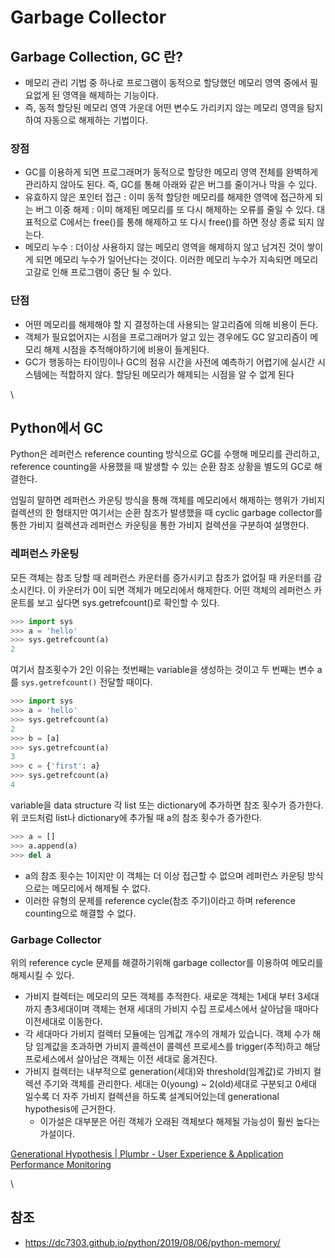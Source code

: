 # Garbage Collector

## Garbage Collection, GC 란?

* 메모리 관리 기법 중 하나로 프로그램이 동적으로 할당했던 메모리 영역 중에서 필요없게 된 영역을 해제하는 기능이다.
* 즉, 동적 할당된 메모리 영역 가운데 어떤 변수도 가리키지 않는 메모리 영역을 탐지하여 자동으로 해제하는 기법이다.

### 장점

* GC를 이용하게 되면 프로그래머가 동적으로 할당한 메모리 영역 전체를 완벽하게 관리하지 않아도 된다. 즉, GC를 통해 아래와 같은 버그를 줄이거나 막을 수 있다.
* 유효하지 않은 포인터 접근 : 이미 동적 할당한 메모리를 해제한 영역에 접근하게 되는 버그 이중 해제 : 이미 해제된 메모리를 또 다시 해제하는 오류를 줄일 수 있다. 대표적으로 C에서는 free()를 통해 해제하고 또 다시 free()를 하면 정상 종료 되지 않는다.
* 메모리 누수 : 더이상 사용하지 않는 메모리 영역을 해제하지 않고 남겨진 것이 쌓이게 되면 메모리 누수가 일어난다는 것이다. 이러한 메모리 누수가 지속되면 메모리 고갈로 인해 프로그램이 중단 될 수 있다.

### 단점

* 어떤 메모리를 해제해야 할 지 결정하는데 사용되는 알고리즘에 의해 비용이 든다.
* 객체가 필요없어지는 시점을 프로그래머가 알고 있는 경우에도 GC 알고리즘이 메모리 해제 시점을 추적해야하기에 비용이 들게된다.
* GC가 행동하는 타이밍이나 GC의 점유 시간을 사전에 예측하기 어렵기에 실시간 시스템에는 적합하지 않다. 할당된 메모리가 해제되는 시점을 알 수 없게 된다

\\

## Python에서 GC

Python은 레퍼런스 reference counting 방식으로 GC를 수행해 메모리를 관리하고, reference counting을 사용했을 때 발생할 수 있는 순환 참조 상황을 별도의 GC로 해결한다.

엄밀히 말하면 레퍼런스 카운팅 방식을 통해 객체를 메모리에서 해제하는 행위가 가비지 컬렉션의 한 형태지만 여기서는 순환 참조가 발생했을 때 cyclic garbage collector를 통한 가비지 컬렉션과 레퍼런스 카운팅을 통한 가비지 컬렉션을 구분하여 설명한다.

### 레퍼런스 카운팅

모든 객체는 참조 당할 때 레퍼런스 카운터를 증가시키고 참조가 없어질 때 카운터를 감소시킨다. 이 카운터가 0이 되면 객체가 메모리에서 해제한다. 어떤 객체의 레퍼런스 카운트를 보고 싶다면 sys.getrefcount()로 확인할 수 있다.

```python
>>> import sys
>>> a = 'hello'
>>> sys.getrefcount(a)
2
```

여기서 참조횟수가 2인 이유는 첫번째는 variable을 생성하는 것이고 두 번째는 변수 a를 `sys.getrefcount()` 전달할 때이다.

```python
>>> import sys
>>> a = 'hello'
>>> sys.getrefcount(a)
2
>>> b = [a]
>>> sys.getrefcount(a)
3
>>> c = {'first': a}
>>> sys.getrefcount(a)
4
```

variable을 data structure 각 list 또는 dictionary에 추가하면 참조 횟수가 증가한다.\
위 코드처럼 list나 dictionary에 추가될 때 a의 참조 횟수가 증가한다.

```python
>>> a = []
>>> a.append(a)
>>> del a
```

* a의 참조 횟수는 1이지만 이 객체는 더 이상 접근할 수 없으며 레퍼런스 카운팅 방식으로는 메모리에서 해제될 수 없다.
* 이러한 유형의 문제를 reference cycle(참조 주기)이라고 하며 reference counting으로 해결할 수 없다.

### Garbage Collector

위의 reference cycle 문제를 해결하기위해 garbage collector를 이용하여 메모리를 해제시킬 수 있다.

* 가비지 컬렉터는 메모리의 모든 객체를 추적한다. 새로운 객체는 1세대 부터 3세대까지 총3세대이며 객체는 현재 세대의 가비지 수집 프로세스에서 살아남을 때마다 이전세대로 이동한다.
* 각 세대마다 가비지 컬렉터 모듈에는 임계값 개수의 개체가 있습니다. 객체 수가 해당 임계값을 초과하면 가비지 콜렉션이 콜렉션 프로세스를 trigger(추적)하고 해당 프로세스에서 살아남은 객체는 이전 세대로 옮겨진다.
* 가비지 컬렉터는 내부적으로 generation(세대)와 threshold(임계값)로 가비지 컬렉션 주기와 객체를 관리한다. 세대는 0(young) \~ 2(old)세대로 구분되고 0세대 일수록 더 자주 가비지 컬렉션을 하도록 설계되어있는데 generational hypothesis에 근거한다.
  * 이가설은 대부분은 어린 객체가 오래된 객체보다 해제될 가능성이 훨씬 높다는 가설이다.

[Generational Hypothesis | Plumbr - User Experience & Application Performance Monitoring](https://plumbr.io/handbook/garbage-collection-in-java/generational-hypothesis)

\


## 참조

* https://dc7303.github.io/python/2019/08/06/python-memory/
